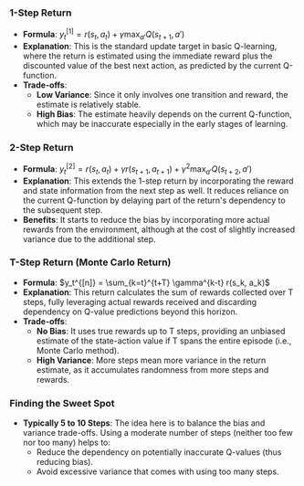 ### 1-Step Return
- **Formula**: $y_t^{[1]} = r(s_t, a_t) + \gamma \max_{a'} Q(s_{t+1}, a')$
- **Explanation**: This is the standard update target in basic Q-learning, where the return is estimated using the immediate reward plus the discounted value of the best next action, as predicted by the current Q-function.
- **Trade-offs**:
  - **Low Variance**: Since it only involves one transition and reward, the estimate is relatively stable.
  - **High Bias**: The estimate heavily depends on the current Q-function, which may be inaccurate especially in the early stages of learning.

### 2-Step Return
- **Formula**: $y_t^{[2]} = r(s_t, a_t) + \gamma r(s_{t+1}, a_{t+1}) + \gamma^2 \max_{a'} Q(s_{t+2}, a')$
- **Explanation**: This extends the 1-step return by incorporating the reward and state information from the next step as well. It reduces reliance on the current Q-function by delaying part of the return's dependency to the subsequent step.
- **Benefits**: It starts to reduce the bias by incorporating more actual rewards from the environment, although at the cost of slightly increased variance due to the additional step.

### T-Step Return (Monte Carlo Return)
- **Formula**: $y_t^{[n]} = \sum_{k=t}^{t+T} \gamma^{k-t} r(s_k, a_k)$
- **Explanation**: This return calculates the sum of rewards collected over T steps, fully leveraging actual rewards received and discarding dependency on Q-value predictions beyond this horizon.
- **Trade-offs**:
  - **No Bias**: It uses true rewards up to T steps, providing an unbiased estimate of the state-action value if T spans the entire episode (i.e., Monte Carlo method).
  - **High Variance**: More steps mean more variance in the return estimate, as it accumulates randomness from more steps and rewards.

### Finding the Sweet Spot
- **Typically 5 to 10 Steps**: The idea here is to balance the bias and variance trade-offs. Using a moderate number of steps (neither too few nor too many) helps to:
  - Reduce the dependency on potentially inaccurate Q-values (thus reducing bias).
  - Avoid excessive variance that comes with using too many steps.
